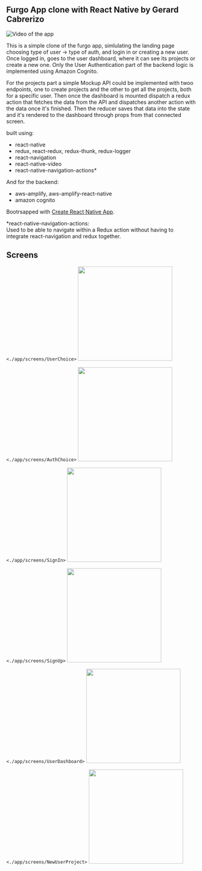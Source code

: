 ## Furgo App clone with React Native by Gerard Cabrerizo 

![Video of the app](https://thumbs.gfycat.com/HomelyCompassionateDutchshepherddog-size_restricted.gif)

This is a simple clone of the furgo app, simlulating the landing page choosing type of user -> type of auth, and login in or creating a new user. 
Once logged in, goes to the user dashboard, where it can see its projects or create a new one. 
Only the User Authentication part of the backend logic is implemented using Amazon Cognito. 

For the projects part a simple Mockup API could be implemented with twoo endpoints, one to create projects and the other to get all the projects, both for a specific user. 
Then once the dashboard is mounted dispatch a redux action that fetches the data from the API and dispatches another action with the data once it's finished. 
Then the reducer saves that data into the state and it's rendered to the dashboard through props from that connected screen. 


 built using: 

* react-native
* redux, react-redux, redux-thunk, redux-logger
* react-navigation
* react-native-video 
* react-native-navigation-actions*

And for the backend: 

* aws-amplify, aws-amplify-react-native
* amazon cognito 

Bootrsapped with [Create React Native App](https://github.com/react-community/create-react-native-app).



*react-native-navigation-actions:  
Used to be able to navigate within a Redux action without having to integrate react-navigation and redux together. 

## Screens 

`<./app/screens/UserChoice>`
<img src="https://i.imgur.com/ay6BUuD.png" width="250">

`<./app/screens/AuthChoice>`
<img src="https://i.imgur.com/Pv5pELQ.png" width="250">

`<./app/screens/SignIn>`
<img src="https://i.imgur.com/OlJd7bm.png" width="250">

`<./app/screens/SignUp>`
<img src="https://i.imgur.com/3qOkV1d.png" width="250">

`<./app/screens/UserDashboard>`
<img src="https://i.imgur.com/BVoo1G6.png" width="250">

`<./app/screens/NewUserProject>`
<img src="https://i.imgur.com/OxkWMyV.png" width="250">


